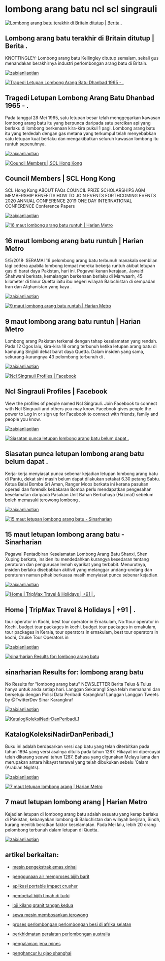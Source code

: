 # lombong arang batu ncl scl singrauli
<a href="https://mnn.zoosnet.net/LR/Chatpre.aspx?id=MNN94995150&p=https://topgrinding.com/" target="_blank">![Lombong arang batu terakhir di Britain ditutup | Berita .](https://github.com/technlg/images/blob/main/42.jpg)</a>
## Lombong arang batu terakhir di Britain ditutup | Berita .
KNOTTINGLEY: Lombong arang batu Kellingley ditutup semalam, sekali gus menandakan berakhirnya industri perlombongan arang batu di Britain.
<a href="https://mnn.zoosnet.net/LR/Chatpre.aspx?id=MNN94995150&p=https://topgrinding.com/" target="_blank"><img src="https://github.com/technlg/images/raw/main/chat11.jpg" alt="zaixianliaotian"/></a><a href="//whatsapp.shibangsoft.com/WhatsApp.php" ><img src="https://github.com/technlg/images/raw/main/chat11.png" alt=""></a>
<a href="https://mnn.zoosnet.net/LR/Chatpre.aspx?id=MNN94995150&p=https://topgrinding.com/" target="_blank">![Tragedi Letupan Lombong Arang Batu Dhanbad 1965 - .](https://github.com/technlg/images/blob/main/32.jpg)</a>
## Tragedi Letupan Lombong Arang Batu Dhanbad 1965 - .
Pada tanggal 28 Mei 1965, satu letupan besar telah menggegarkan kawasan lombong arang batu itu yang berpunca daripada satu percikan api yang berlaku di lombong berkenaan kira-kira pukul 1 pagi. Lombong arang batu itu yang terdedah dengan gas metana yang terkumpul telah menyebabkan satu letupan kuat berlaku dan mengakibatkan seluruh kawasan lombong itu runtuh sepenuhnya.
<a href="https://mnn.zoosnet.net/LR/Chatpre.aspx?id=MNN94995150&p=https://topgrinding.com/" target="_blank"><img src="https://github.com/technlg/images/raw/main/chat11.jpg" alt="zaixianliaotian"/></a><a href="//whatsapp.shibangsoft.com/WhatsApp.php" ><img src="https://github.com/technlg/images/raw/main/chat11.png" alt=""></a>
<a href="https://mnn.zoosnet.net/LR/Chatpre.aspx?id=MNN94995150&p=https://topgrinding.com/" target="_blank">![Council Members | SCL Hong Kong](https://github.com/technlg/images/blob/main/48.jpg)</a>
## Council Members | SCL Hong Kong
SCL Hong Kong ABOUT FAQs COUNCIL PRIZE SCHOLARSHIPS AGM MEMBERSHIP BENEFITS HOW TO JOIN EVENTS FORTHCOMING EVENTS 2020 ANNUAL CONFERENCE 2019 ONE DAY INTERNATIONAL CONFERENCE Conference Papers 
<a href="https://mnn.zoosnet.net/LR/Chatpre.aspx?id=MNN94995150&p=https://topgrinding.com/" target="_blank"><img src="https://github.com/technlg/images/raw/main/chat11.jpg" alt="zaixianliaotian"/></a><a href="//whatsapp.shibangsoft.com/WhatsApp.php" ><img src="https://github.com/technlg/images/raw/main/chat11.png" alt=""></a>
<a href="https://mnn.zoosnet.net/LR/Chatpre.aspx?id=MNN94995150&p=https://topgrinding.com/" target="_blank">![16 maut lombong arang batu runtuh | Harian Metro](https://github.com/technlg/images/blob/main/16.jpg)</a>
## 16 maut lombong arang batu runtuh | Harian Metro
5/5/2018· SERAMAI 16 pelombong arang batu terbunuh manakala sembilan lagi cedera apabila lombong tempat mereka bekerja runtuh akibat letupan gas di barat daya Pakistan, hari ini. Pegawai kanan kerajaan, Jawaid Shahwani berkata, kemalangan berkenaan berlaku di Marwaarh, 45 kilometer di timur Quetta iaitu ibu negeri wilayah Balochistan di sempadan Iran dan Afghanistan yang kaya .
<a href="https://mnn.zoosnet.net/LR/Chatpre.aspx?id=MNN94995150&p=https://topgrinding.com/" target="_blank"><img src="https://github.com/technlg/images/raw/main/chat11.jpg" alt="zaixianliaotian"/></a><a href="//whatsapp.shibangsoft.com/WhatsApp.php" ><img src="https://github.com/technlg/images/raw/main/chat11.png" alt=""></a>
<a href="https://mnn.zoosnet.net/LR/Chatpre.aspx?id=MNN94995150&p=https://topgrinding.com/" target="_blank">![9 maut lombong arang batu runtuh | Harian Metro](https://github.com/technlg/images/blob/main/11.jpg)</a>
## 9 maut lombong arang batu runtuh | Harian Metro
Lombong arang Pakistan terkenal dengan tahap keselamatan yang rendah. Pada 12 Ogos lalu, kira-kira 18 orang terbunuh ketika letupan arang batu di kampung Sinjjidi dekat barat daya Quetta. Dalam insiden yang sama, sekurang-kurangnya 43 pelombong terbunuh di .
<a href="https://mnn.zoosnet.net/LR/Chatpre.aspx?id=MNN94995150&p=https://topgrinding.com/" target="_blank"><img src="https://github.com/technlg/images/raw/main/chat11.jpg" alt="zaixianliaotian"/></a><a href="//whatsapp.shibangsoft.com/WhatsApp.php" ><img src="https://github.com/technlg/images/raw/main/chat11.png" alt=""></a>
<a href="https://mnn.zoosnet.net/LR/Chatpre.aspx?id=MNN94995150&p=https://topgrinding.com/" target="_blank">![Ncl Singrauli Profiles | Facebook](https://github.com/technlg/images/blob/main/20.jpg)</a>
## Ncl Singrauli Profiles | Facebook
View the profiles of people named Ncl Singrauli. Join Facebook to connect with Ncl Singrauli and others you may know. Facebook gives people the power to Log in or sign up for Facebook to connect with friends, family and people you know.
<a href="https://mnn.zoosnet.net/LR/Chatpre.aspx?id=MNN94995150&p=https://topgrinding.com/" target="_blank"><img src="https://github.com/technlg/images/raw/main/chat11.jpg" alt="zaixianliaotian"/></a><a href="//whatsapp.shibangsoft.com/WhatsApp.php" ><img src="https://github.com/technlg/images/raw/main/chat11.png" alt=""></a>
<a href="https://mnn.zoosnet.net/LR/Chatpre.aspx?id=MNN94995150&p=https://topgrinding.com/" target="_blank">![Siasatan punca letupan lombong arang batu belum dapat .](https://github.com/technlg/images/blob/main/45.jpg)</a>
## Siasatan punca letupan lombong arang batu belum dapat .
Kerja-kerja menyiasat punca sebenar kejadian letupan lombong arang batu di Pantu, dekat sini masih belum dapat dilakukan setakat 6.30 petang Sabtu. Ketua Balai Bomba Sri Aman, Ranger Moos berkata ini kerana pasukan operasi dan forensik kebakaran Bomba perlu mendapatkan pengesahan keselamatan daripada Pasukan Unit Bahan Berbahaya (Hazmat) sebelum boleh memasuki terowong lombong .
<a href="https://mnn.zoosnet.net/LR/Chatpre.aspx?id=MNN94995150&p=https://topgrinding.com/" target="_blank"><img src="https://github.com/technlg/images/raw/main/chat11.jpg" alt="zaixianliaotian"/></a><a href="//whatsapp.shibangsoft.com/WhatsApp.php" ><img src="https://github.com/technlg/images/raw/main/chat11.png" alt=""></a>
<a href="https://mnn.zoosnet.net/LR/Chatpre.aspx?id=MNN94995150&p=https://topgrinding.com/" target="_blank">![15 maut letupan lombong arang batu - Sinarharian](https://github.com/technlg/images/blob/main/31.jpg)</a>
## 15 maut letupan lombong arang batu - Sinarharian
Pegawai Pentadbiran Keselamatan Lombong Arang Batu Shanxi, Shen Xuping berkata, insiden itu mendedahkan kurangya kesedaran tentang peraturan dan pengurusan lemah syarikat yang terbabit. Menurutnya, insiden berlaku disebabkan akitivit yang melanggar undang-undang dan peraturan namun pihak berkuasa masih menyiasat punca sebenar kejadian.
<a href="https://mnn.zoosnet.net/LR/Chatpre.aspx?id=MNN94995150&p=https://topgrinding.com/" target="_blank"><img src="https://github.com/technlg/images/raw/main/chat11.jpg" alt="zaixianliaotian"/></a><a href="//whatsapp.shibangsoft.com/WhatsApp.php" ><img src="https://github.com/technlg/images/raw/main/chat11.png" alt=""></a>
<a href="https://mnn.zoosnet.net/LR/Chatpre.aspx?id=MNN94995150&p=https://topgrinding.com/" target="_blank">![Home | TripMax Travel & Holidays | +91 | .](https://github.com/technlg/images/blob/main/55.jpg)</a>
## Home | TripMax Travel & Holidays | +91 | .
tour operator in Kochi, best tour operator in Ernakulam, No:1tour operator in Kochi, budget tour packages in kochi, budget tour packages in ernakulam, tour packages in Kerala, tour operators in ernakulam, best tour operators in kochi, Cruise Tour Operators in 
<a href="https://mnn.zoosnet.net/LR/Chatpre.aspx?id=MNN94995150&p=https://topgrinding.com/" target="_blank"><img src="https://github.com/technlg/images/raw/main/chat11.jpg" alt="zaixianliaotian"/></a><a href="//whatsapp.shibangsoft.com/WhatsApp.php" ><img src="https://github.com/technlg/images/raw/main/chat11.png" alt=""></a>
<a href="https://mnn.zoosnet.net/LR/Chatpre.aspx?id=MNN94995150&p=https://topgrinding.com/" target="_blank">![sinarharian Results for: lombong arang batu](https://github.com/technlg/images/blob/main/18.jpg)</a>
## sinarharian Results for: lombong arang batu
No Results for "lombong arang batu" NEWSLETTER Berita Telus & Tulus hanya untuk anda setiap hari. Langgan Sekarang! Saya telah memahami dan bersetuju dengan Polisi Data Peribadi Karangkraf Langgan Langgan Tweets by @TwitterDev Sinar Karangkraf 
<a href="https://mnn.zoosnet.net/LR/Chatpre.aspx?id=MNN94995150&p=https://topgrinding.com/" target="_blank"><img src="https://github.com/technlg/images/raw/main/chat11.jpg" alt="zaixianliaotian"/></a><a href="//whatsapp.shibangsoft.com/WhatsApp.php" ><img src="https://github.com/technlg/images/raw/main/chat11.png" alt=""></a>
<a href="https://mnn.zoosnet.net/LR/Chatpre.aspx?id=MNN94995150&p=https://topgrinding.com/" target="_blank">![KatalogKoleksiNadirDanPeribadi_1](https://github.com/technlg/images/blob/main/16.jpg)</a>
## KatalogKoleksiNadirDanPeribadi_1
Buku ini adalah berdasarkan versi cap batu yang telah diterbitkan pada tahun 1894 yang versi asalnya ditulis pada tahun 1287. Hikayat ini dipercayai telah dikarang seawal tahun 1287. Bahasa yang digunakan Melayu lama dan merupakan antara hikayat terawal yang telah dibukukan sebelu '0alam (Arabian Nights).
<a href="https://mnn.zoosnet.net/LR/Chatpre.aspx?id=MNN94995150&p=https://topgrinding.com/" target="_blank"><img src="https://github.com/technlg/images/raw/main/chat11.jpg" alt="zaixianliaotian"/></a><a href="//whatsapp.shibangsoft.com/WhatsApp.php" ><img src="https://github.com/technlg/images/raw/main/chat11.png" alt=""></a>
<a href="https://mnn.zoosnet.net/LR/Chatpre.aspx?id=MNN94995150&p=https://topgrinding.com/" target="_blank">![7 maut letupan lombong arang | Harian Metro](https://github.com/technlg/images/blob/main/43.jpg)</a>
## 7 maut letupan lombong arang | Harian Metro
Kejadian letupan di lombong arang batu adalah sesuatu yang kerap berlaku di Pakistan, kebanyakan lombong di Baluchistan dan wilayah berjiran, Sindh, kurang menitik beratkan faktor keselamatan. Pada Mei lalu, lebih 20 orang pelombong terbunuh dalam letupan di Quetta.
<a href="https://mnn.zoosnet.net/LR/Chatpre.aspx?id=MNN94995150&p=https://topgrinding.com/" target="_blank"><img src="https://github.com/technlg/images/raw/main/chat11.jpg" alt="zaixianliaotian"/></a><a href="//whatsapp.shibangsoft.com/WhatsApp.php" ><img src="https://github.com/technlg/images/raw/main/chat11.png" alt=""></a>
## artikel berkaitan:
* [mesin pengekstrak emas xinhai](mesin%20pengekstrak%20emas%20xinhai.md)
* [penggunaan air memproses bijih barit](penggunaan%20air%20memproses%20bijih%20barit.md)
* [aplikasi portable impact crusher](aplikasi%20portable%20impact%20crusher.md)
* [pembekal bijih timah di turki](pembekal%20bijih%20timah%20di%20turki.md)
* [loji kilang granit tangan kedua](loji%20kilang%20granit%20tangan%20kedua.md)
* [sewa mesin membosankan terowong](sewa%20mesin%20membosankan%20terowong.md)
* [proses perlombongan perlombongan besi di afrika selatan](proses%20perlombongan%20perlombongan%20besi%20di%20afrika%20selatan.md)
* [perkhidmatan peralatan perlombongan australia](perkhidmatan%20peralatan%20perlombongan%20australia.md)
* [pengalaman jena mines](pengalaman%20jena%20mines.md)
* [penghancur lu qiao shanghai](penghancur%20lu%20qiao%20shanghai.md)
